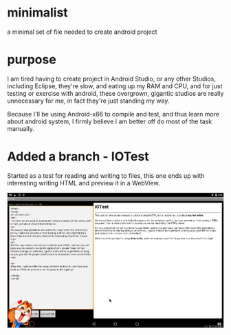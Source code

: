 # minimalist
a minimal set of file needed to create android project

# purpose
I am tired having to create project in Android Studio, or any other Studios, including Eclipse, they're slow, and eating up my RAM and CPU,
and for just testing or exercise with android, these overgrown, gigantic studios are really unnecessary for me, in fact they're just standing my way.

Because I'll be using Android-x86 to compile and test, and thus learn more about android system, I firmly believe I am better off do most of the task manually.

# Added a branch - IOTest
Started as a test for reading and writing to files, this one ends up with interesting writing HTML and preview it in a WebView.

![With little works we can make a simple HTML editor](TMPDOODLE1488071147848.jpg)

